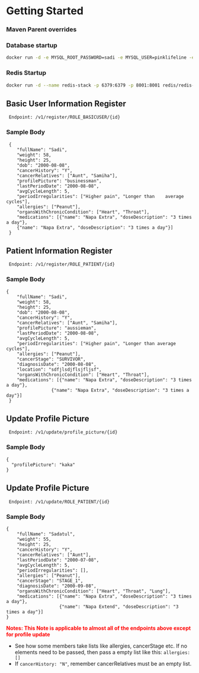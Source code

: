 # Getting Started

### Maven Parent overrides

### Database startup
```bash
docker run -d -e MYSQL_ROOT_PASSWORD=sadi -e MYSQL_USER=pinklifeline -e MYSQL_PASSWORD=pinklifeline -e MYSQL_DATABASE=pinklifeline --name mysql-basic -p 3306:3306 mysql:latest
```

### Redis Startup
```bash
docker run -d --name redis-stack -p 6379:6379 -p 8001:8001 redis/redis-stack:latest
```

## Basic User Information Register
``` Endpoint: /v1/register/ROLE_BASICUSER/{id}```
### Sample Body
```
 {
    "fullName": "Sadi",
    "weight": 58,
    "height": 25,
    "dob": "2000-08-08",
    "cancerHistory": "Y",
    "cancerRelatives": ["Aunt", "Samiha"],
    "profilePicture": "businessman",
    "lastPeriodDate": "2000-08-08",
    "avgCycleLength": 5,
    "periodIrregularities": ["Higher pain", "Longer than    average cycles"],
    "allergies": ["Peanut"],
    "organsWithChronicCondition": ["Heart", "Throat"],
    "medications": [{"name": "Napa Extra", "doseDescription": "3 times a day"},
    {"name": "Napa Extra", "doseDescription": "3 times a day"}]
 }
```

## Patient Information Register
``` Endpoint: /v1/register/ROLE_PATIENT/{id}```
### Sample Body
```
{
	"fullName": "Sadi",
	"weight": 58,
	"height": 25,
	"dob": "2000-08-08",
	"cancerHistory": "Y",
	"cancerRelatives": ["Aunt", "Samiha"],
	"profilePicture": "aussieman",
	"lastPeriodDate": "2000-08-08",
	"avgCycleLength": 5,
	"periodIrregularities": ["Higher pain", "Longer than average cycles"],
	"allergies": ["Peanut"],
  	"cancerStage": "SURVIVOR",
  	"diagnosisDate": "2000-08-08",
  	"location": "sdfjlsdjflsjfljsf",
	"organsWithChronicCondition": ["Heart", "Throat"],
	"medications": [{"name": "Napa Extra", "doseDescription": "3 times a day"},
   				 {"name": "Napa Extra", "doseDescription": "3 times a day"}]
 }
```
## Update Profile Picture
``` Endpoint: /v1/update/profile_picture/{id}```
### Sample Body
```
{
  "profilePicture": "kaka"
}
```
## Update Profile Picture
``` Endpoint: /v1/update/ROLE_PATIENT/{id}```
### Sample Body
```
{
    "fullName": "Sadatul",
    "weight": 55,
    "height": 25,
    "cancerHistory": "Y",
    "cancerRelatives": ["Aunt"],
    "lastPeriodDate": "2000-07-08",
    "avgCycleLength": 5,
    "periodIrregularities": [],
    "allergies": ["Peanut"],
    "cancerStage": "STAGE_1",
    "diagnosisDate": "2000-09-08",
    "organsWithChronicCondition": ["Heart", "Throat", "Lung"],
    "medications": [{"name": "Napa Extra", "doseDescription": "3 times a day"},
                    {"name": "Napa Extend", "doseDescription": "3 times a day"}]
}
```
**<span style="color:red">Notes: This Note is applicable to almost all of the endpoints above except for 
profile update</span>**
* See how some members take lists like allergies, cancerStage etc. If no elements 
need to be passed, then pass a empty list like this:
```allergies:[]```
* If ```cancerHistory: "N"```, remember cancerRelatives must be an empty list.